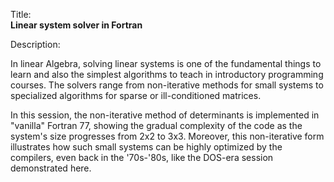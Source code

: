 Title:<br/>
<b>Linear system solver in Fortran</b>

Description:<br/>
<p>In linear Algebra, solving linear systems is one of the fundamental things to learn and also the simplest algorithms to teach in introductory programming courses. The solvers range from non-iterative methods for small systems to specialized algorithms for sparse or ill-conditioned matrices.</p> 
<p>In this session, the non-iterative method of determinants is implemented in "vanilla" Fortran 77, showing the gradual complexity of the code as the system's size progresses from 2x2 to 3x3. Moreover, this non-iterative form illustrates how such small systems can be highly optimized by the compilers, even back in the '70s-'80s, like the DOS-era session demonstrated here.</p>
